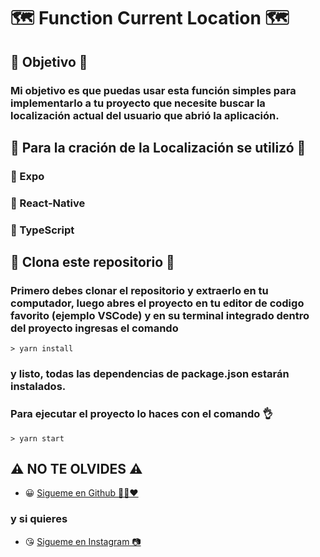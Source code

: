 # 🗺️ Function Current Location 🗺️

## 🏁 Objetivo 🏁

### Mi objetivo es que puedas usar esta función simples para implementarlo a tu proyecto que necesite buscar la localización actual del usuario que abrió la aplicación.

## 👷 Para la cración de la Localización se utilizó 👷

### 🔧 Expo

### 🔧 React-Native

### 🔧 TypeScript

## 🕺 Clona este repositorio 🕺
### Primero debes clonar el repositorio y extraerlo en tu computador, luego abres el proyecto en tu editor de codigo favorito (ejemplo VSCode) y en su terminal integrado dentro del proyecto ingresas el comando
	> yarn install
### y listo, todas las dependencias de package.json estarán instalados.
### Para ejecutar el proyecto lo haces con el comando 👌
	> yarn start

## ⚠️ NO TE OLVIDES ⚠️

- 😀 [Sigueme en Github 🙋‍♂️❤️](https://github.com/LeandroGCruzP)

### y si quieres

- 😘 [Sigueme en Instagram 📷](https://www.instagram.com/lea_gcruz/)
